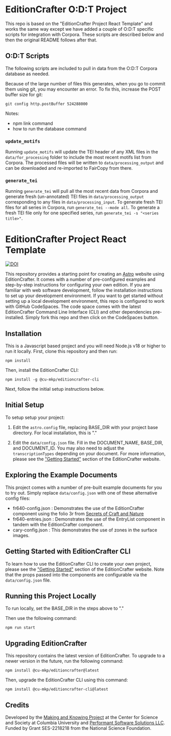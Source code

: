 # EditionCrafter O:D:T Project 

This repo is based on the "EditionCrafter Project React Template" and works the same way except we have added a couple of O:D:T specific scripts for integration with Corpora. These scripts are described below and then the original README follows after that.

## O:D:T Scripts

The following scripts are included to pull in data from the O:D:T Corpora database as needed.

Because of the large number of files this generates, when you go to commit them using git, you may encounter an error. To fix this, increase the POST buffer size for git:

`git config http.postBuffer 524288000`

Notes:
* npm link command
* how to run the database command

### `update_motifs`

Running `update_motifs` will update the TEI header of any XML files in the `data/for_processing` folder to include the most recent motifs list from Corpora. The processed files will be written to `data/processing_output` and can be downloaded and re-imported to FairCopy from there.

### `generate_tei`

Running `generate_tei` will pull all the most recent data from Corpora and generate fresh (un-annotated) TEI files in `data/processing_output` corresponding to any files in `data/processing_input`. To generate fresh TEI files for all series in Corpora, run `generate_tei --mode all`. To generate a fresh TEI file only for one specified series, run `generate_tei -s "<series title>"`.


# EditionCrafter Project React Template

[![DOI](https://zenodo.org/badge/883392542.svg)](https://doi.org/10.5281/zenodo.16755979)

This repository provides a starting point for creating an [Astro](https://astro.build/) website using EditionCrafter. It comes with a number of pre-configured examples and step-by-step instructions for configuring your own edition. If you are familiar with web software development, follow the installation instructions to set up your development environment. If you want to get started without setting up a local development environment, this repo is configured to work with GitHub CodeSpaces. The code space comes with the latest EditionCrafter Command Line Interface (CLI) and other dependencies pre-installed. Simply fork this repo and then click on the CodeSpaces button.


## Installation

This is a Javascript based project and you will need Node.js v18 or higher to run it locally. First, clone this repository and then run:

`npm install`

Then, install the EditionCrafter CLI:

`npm install -g @cu-mkp/editioncrafter-cli`

Next, follow the initial setup instructions below.

## Initial Setup

To setup setup your project:

1. Edit the `astro.config` file, replacing BASE_DIR with your project base directory. For local installation, this is "."

2. Edit the `data/config.json` file. Fill in the DOCUMENT_NAME, BASE_DIR, and DOCUMENT_ID. You may also need to adjust the `transcriptionTypes` depending on your document. For more information, please see the ["Getting Started"](https://editioncrafter.org/getting-started/) section of the EditionCrafter website.

## Exploring the Example Documents

This project comes with a number of pre-built example documents for you to try out. Simply replace `data/config.json` with one of these alternative config files:

- fr640-config.json : Demonstrates the use of the EditionCrafter component using the folio 3r from [Secrets of Craft and Nature](https://edition640.makingandknowing.org/#/folios/3r)
- fr640-entries.json : Demonstrates the use of the EntryList component in tandem with the EditionCrafter component.
- cary-config.json : This demonstrates the use of zones in the surface images.

## Getting Started with EditionCrafter CLI

To learn how to use the EditionCrafter CLI to create your own project, please see the ["Getting Started"](https://editioncrafter.org/getting-started/) section of the EditionCrafter website. Note that the props passed into the components are configurable via the `data/config.json` file.

## Running this Project Locally

To run locally, set the BASE_DIR in the steps above to "."

Then use the following command:

`npm run start`

## Upgrading EditionCrafter

This repository contains the latest version of EditionCrafter. To upgrade to a newer version in the future, run the following command:

`npm install @cu-mkp/editioncrafter@latest`

Then, upgrade the EditionCrafter CLI using this command:

`npm install @cu-mkp/editioncrafter-cli@latest`

## Credits

Developed by the [Making and Knowing Project](https://www.makingandknowing.org/) at the Center for Science and Society at Columbia University and [Performant Software Solutions LLC](https://www.performantsoftware.com). Funded by Grant SES-2218218 from the National Science Foundation.
